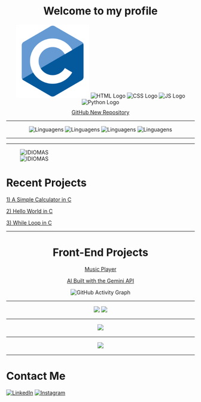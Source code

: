 <div align="center">
<h1>Welcome to my profile</h1>
</div>

<div align="center">
  <img src="https://raw.githubusercontent.com/devicons/devicon/ca28c779441053191ff11710fe24a9e6c23690d6/icons/c/c-original.svg" alt="C Logo" width="196" />
  <img src="https://pink-kudu-590523.hostingersite.com/github/icons8-html.svg" alt="HTML Logo"/>
  <img src="https://pink-kudu-590523.hostingersite.com/github/icons8-css.svg" alt="CSS Logo"/>
  <img src="https://pink-kudu-590523.hostingersite.com/github/icons8-js.svg" alt="JS Logo"/>
  <img src="https://pink-kudu-590523.hostingersite.com/github/icons8-python.svg" alt="Python Logo"/>
</div>
<div align="center" style="margin: 10px">
  <a href="https://github.com/Giovani-Simple-Dev/C-Knowledge" align="center">GitHub New Repository</a>
</div>


---

<div align="center">
  
  ![Linguagens](https://img.shields.io/github/languages/top/Giovani-Simple-Dev/painel_consultas)
  ![Linguagens](https://img.shields.io/github/languages/top/Giovani-Simple-Dev/C-Knowledge)
  ![Linguagens](https://img.shields.io/github/languages/top/Giovani-Simple-Dev/Twitter-Clone)
  ![Linguagens](https://img.shields.io/github/languages/top/Giovani-Simple-Dev/netflix)

</div>

---

---

<div align="center" style="width: 150px;">
  
  ![IDIOMAS](https://upload.wikimedia.org/wikipedia/commons/thumb/f/f3/Flag_of_Russia.svg/250px-Flag_of_Russia.png)
  ![IDIOMAS](https://upload.wikimedia.org/wikipedia/commons/thumb/a/a4/Flag_of_the_United_States.svg/250px-Flag_of_the_United_States.png)
</div>

# Recent Projects


[1) A Simple Calculator in C](https://github.com/Giovani-Simple-Dev/C-Knowledge/blob/main/simple_calculator.c)

[2) Hello World in C](https://github.com/Giovani-Simple-Dev/C-Knowledge/blob/main/hello.c)

[3) While Loop in C](https://github.com/Giovani-Simple-Dev/C-Knowledge/blob/main/while_loop.c)

----

<div align="center">
  <h1>Front-End Projects</h1>
</div>

<div align="center">
<a href="https://pink-kudu-590523.hostingersite.com/Music%20Player/">Music Player</a>


<a href="https://pink-kudu-590523.hostingersite.com/IA">AI Built with the Gemini API</a>
</div>


<div align="center">
<img src="https://github-readme-activity-graph.vercel.app/graph?username=Giovani-Simple-Dev&bg_color=000000&color=ffffff&line=ffffff&point=ffffff&area=true&area_color=00ff00" alt="GitHub Activity Graph" />
</div>

---

<div align="center">
  <img src="https://github-readme-stats.vercel.app/api?username=Giovani-Simple-Dev&show_icons=true&theme=radical"/>
  <img src="https://github-readme-stats.vercel.app/api/top-langs/?username=Giovani-Simple-Dev&layout=compact&theme=radical"/>  
</div>

---

<div align="center">
  <img src="https://visitor-badge.laobi.icu/badge?page_id=Giovani-Simple-Dev"/>
</div>

---

<div align="center">
  <img src="https://github-profile-trophy.vercel.app/?username=Giovani-Simple-Dev&theme=light"/>
</div>

---

# Contact Me

[![LinkedIn](https://img.shields.io/badge/LinkedIn-0077B5?style=for-the-badge&logo=linkedin&logoColor=white)](https://www.linkedin.com/in/giovani-henrique-braz-nunes-232007264/) 
[![Instagram](https://img.shields.io/badge/Instagram-E1306C?style=for-the-badge&logo=instagram&logoColor=white)](https://www.instagram.com/giovani.henriq)



